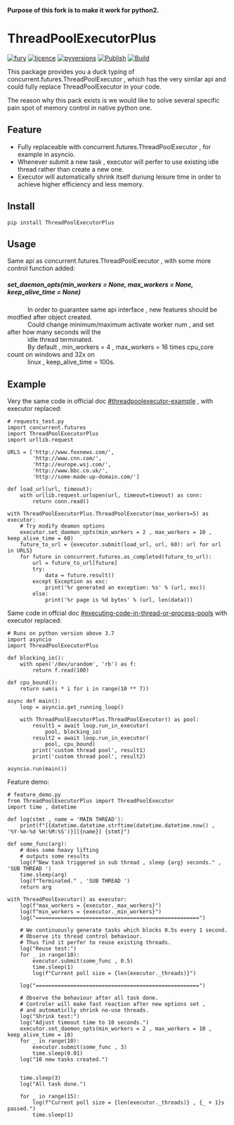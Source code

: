 **Purpose of this fork is to make it work for python2.**


# ThreadPoolExecutorPlus
[![fury](https://badge.fury.io/py/ThreadPoolExecutorPlus.svg)](https://badge.fury.io/py/ThreadPoolExecutorPlus)
[![licence](https://img.shields.io/github/license/GoodManWEN/ThreadPoolExecutorPlus)](https://github.com/GoodManWEN/ThreadPoolExecutorPlus/blob/master/LICENSE)
[![pyversions](https://img.shields.io/pypi/pyversions/ThreadPoolExecutorPlus.svg)](https://pypi.org/project/ThreadPoolExecutorPlus/)
[![Publish](https://github.com/GoodManWEN/ThreadPoolExecutorPlus/workflows/Publish/badge.svg)](https://github.com/GoodManWEN/ThreadPoolExecutorPlus/actions?query=workflow:Publish)
[![Build](https://github.com/GoodManWEN/ThreadPoolExecutorPlus/workflows/Build/badge.svg)](https://github.com/GoodManWEN/ThreadPoolExecutorPlus/actions?query=workflow:Build)

This package provides you a duck typing of concurrent.futures.ThreadPoolExecutor , which has the very similar api and could fully replace ThreadPoolExecutor in your code.

The reason why this pack exists is we would like to solve several specific pain spot of memory control in native python one.

## Feature
- Fully replaceable with concurrent.futures.ThreadPoolExecutor , for example in asyncio.
- Whenever submit a new task , executor will perfer to use existing idle thread rather than create a new one.
- Executor will automatically shrink itself duriung leisure time in order to achieve higher efficiency and less memory.

## Install

    pip install ThreadPoolExecutorPlus

## Usage
Same api as concurrent.futures.ThreadPoolExecutor , with some more control function added:

##### set_daemon_opts(min_workers = None, max_workers = None, keep_alive_time = None)
    
&emsp;&emsp;&emsp; In order to guarantee same api interface , new features should be modfied after object created.  
&emsp;&emsp;&emsp; Could change minimum/maximum activate worker num , and set after how many seconds will the  
&emsp;&emsp;&emsp; idle thread terminated.   
&emsp;&emsp;&emsp; By default , min_workers = 4 , max_workers = 16 times cpu_core count on windows and 32x on  
&emsp;&emsp;&emsp; linux , keep_alive_time = 100s. 

## Example

Very the same code in official doc [#threadpoolexecutor-example](https://docs.python.org/3/library/concurrent.futures.html#threadpoolexecutor-example) , with executor replaced:
```Python3
# requests_test.py
import concurrent.futures
import ThreadPoolExecutorPlus
import urllib.request

URLS = ['http://www.foxnews.com/',
        'http://www.cnn.com/',
        'http://europe.wsj.com/',
        'http://www.bbc.co.uk/',
        'http://some-made-up-domain.com/']

def load_url(url, timeout):
    with urllib.request.urlopen(url, timeout=timeout) as conn:
        return conn.read()

with ThreadPoolExecutorPlus.ThreadPoolExecutor(max_workers=5) as executor:
    # Try modify deamon options
    executor.set_daemon_opts(min_workers = 2 , max_workers = 10 , keep_alive_time = 60)
    future_to_url = {executor.submit(load_url, url, 60): url for url in URLS}
    for future in concurrent.futures.as_completed(future_to_url):
        url = future_to_url[future]
        try:
            data = future.result()
        except Exception as exc:
            print('%r generated an exception: %s' % (url, exc))
        else:
            print('%r page is %d bytes' % (url, len(data)))
```

Same code in offcial doc [#executing-code-in-thread-or-process-pools](https://docs.python.org/3/library/asyncio-eventloop.html#executing-code-in-thread-or-process-pools) with executor replaced:
```Python3
# Runs on python version above 3.7
import asyncio
import ThreadPoolExecutorPlus

def blocking_io():
    with open('/dev/urandom', 'rb') as f:
        return f.read(100)

def cpu_bound():
    return sum(i * i for i in range(10 ** 7))

async def main():
    loop = asyncio.get_running_loop()

    with ThreadPoolExecutorPlus.ThreadPoolExecutor() as pool:
        result1 = await loop.run_in_executor(
            pool, blocking_io)
        result2 = await loop.run_in_executor(
            pool, cpu_bound)
        print('custom thread pool', result1)
        print('custom thread pool', result2)

asyncio.run(main())
```

Feature demo:
```Python3
# feature_demo.py
from ThreadPoolExecutorPlus import ThreadPoolExecutor
import time , datetime

def log(stmt , name = 'MAIN THREAD'):
    print(f"[{datetime.datetime.strftime(datetime.datetime.now() , '%Y-%m-%d %H:%M:%S')}][{name}] {stmt}")

def some_func(arg):
    # does some heavy lifting
    # outputs some results
    log(f"New task triggered in sub thread , sleep {arg} seconds." , 'SUB THREAD ')
    time.sleep(arg)
    log(f"Terminated." , 'SUB THREAD ') 
    return arg

with ThreadPoolExecutor() as executor:
    log(f"max_workers = {executor._max_workers}")
    log(f"min_workers = {executor._min_workers}")
    log("====================================================")

    # We continuously generate tasks which blocks 0.5s every 1 second.
    # Observe its thread control behaviour.
    # Thus find it perfer to reuse existing threads.
    log("Reuse test:")
    for _ in range(10):
        executor.submit(some_func , 0.5)
        time.sleep(1)
        log(f"Current poll size = {len(executor._threads)}")

    log("====================================================")

    # Observe the behaviour after all task done.
    # Controler will make fast reaction after new options set ,
    # and automaticlly shrink no-use threads.
    log("Shrink test:")
    log("Adjust timeout time to 10 seconds.")
    executor.set_daemon_opts(min_workers = 2 , max_workers = 10 , keep_alive_time = 10)
    for _ in range(10):
        executor.submit(some_func , 3)
        time.sleep(0.01)
    log("10 new tasks created.")


    time.sleep(3)
    log("All task done.")
    
    for _ in range(15):
        log(f"Current poll size = {len(executor._threads)} , {_ + 1}s passed.")
        time.sleep(1)
```

